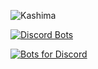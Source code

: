 ![Kashima](https://preview.ibb.co/gCHNzH/Kashima_Kantai_Collection_full_1974001.jpg")

[![Discord Bots](https://discordbots.org/api/widget/424137718961012737.svg)](https://discordbots.org/bot/424137718961012737)

[![Bots for Discord](https://botsfordiscord.com/api/v1/bots/424137718961012737/embed?type=.svgtheme=dark)](https://botsfordiscord.com/bot/424137718961012737)
